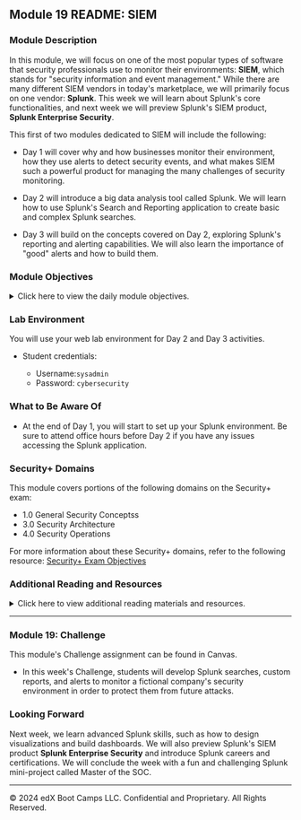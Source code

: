 ## Module 19 README: SIEM

### Module Description

In this module, we will focus on one of the most popular types of software that security professionals use to monitor their environments: **SIEM**, which stands for "security information and event management." While there are many different SIEM vendors in today's marketplace, we will primarily focus on one vendor: **Splunk**.  This week we will learn about Splunk's core functionalities, and next week we will preview Splunk's SIEM product, **Splunk Enterprise Security**.

This first of two modules dedicated to SIEM will include the following:

  - Day 1 will cover why and how businesses monitor their environment, how they use alerts to detect security events, and what makes SIEM such a powerful product for managing the many challenges of security monitoring.

  - Day 2 will introduce a big data analysis tool called Splunk. We will learn how to use Splunk's Search and Reporting application to create basic and complex Splunk searches.

  - Day 3 will build on the concepts covered on Day 2, exploring Splunk's reporting and alerting capabilities. We will also learn the importance of "good" alerts and how to build them.

### Module Objectives 

<details>
    <summary>Click here to view the daily module objectives.</summary>

  <br>

- **Day 1:** Intro to SIEM

  - Analyze logs and determine the types of data they contain, as well as the types of security events they can help identify.
  
  - Isolate, identify, and correlate fields across raw log files.
  
  - Design a correlation rule that triggers a notification when an event occurs.
  
  - Make informed decisions about which SIEM vendor is best for an organization.
  
- **Day 2:** Splunk Searches

  - Explore and select Splunk add-ons and apps based on project needs.
  
  - Upload logs into a Splunk repository.
  
  - Write complex SPL queries to analyze specific security situations.
  
- **Day 3:** Splunk Reports and Alerts

  - Use SPL commands `stat` and `eval` to create new fields in Splunk.

  - Schedule statistical reports in Splunk.

  - Determine baselines of normal activity in order to trigger alerts.

  - Design and schedule alerts to notify if an attack is occurring.

</details>

### Lab Environment

You will use your web lab environment for Day 2 and Day 3 activities. 

 - Student credentials:

    - Username:`sysadmin`
    - Password: `cybersecurity`
    
### What to Be Aware Of

- At the end of Day 1, you will start to set up your Splunk environment. Be sure to attend office hours before Day 2 if you have any issues accessing the Splunk application.

### Security+ Domains

This module covers portions of the following domains on the Security+ exam:

- 1.0 General Security Conceptss 
- 3.0 Security Architecture 
- 4.0 Security Operations
 

For more information about these Security+ domains, refer to the following resource: [Security+ Exam Objectives](https://assets.ctfassets.net/82ripq7fjls2/6TYWUym0Nudqa8nGEnegjG/0f9b974d3b1837fe85ab8e6553f4d623/CompTIA-Security-Plus-SY0-701-Exam-Objectives.pdf)

### Additional Reading and Resources

<details> 
    <summary> Click here to view additional reading materials and resources. </summary>
</br>

These are provided as optional, recommended resources to supplement the concepts covered in this module.

- **Day 1 Resources**

  - [DNS Stuff: 10 Log Sources You Should Monitor](https://www.dnsstuff.com/top-10-log-sources-you-should-monitor)

  - [DNS Stuff: 10 Best SIEM Tools in 2020](https://www.dnsstuff.com/siem-tools)

- **Day 2 Resources**

  - [Splunk: Search Cheat Sheet](https://www.splunk.com/pdfs/solution-guides/splunk-quick-reference-guide.pdf)

- **Day 3 Resources**

  - [Atlassian: Alert Fatigue](https://www.atlassian.com/incident-management/on-call/alert-fatigue)

</details>

---

### Module 19: Challenge

This module's Challenge assignment can be found in Canvas.
- In this week's Challenge, students will develop Splunk searches, custom reports, and alerts to monitor a fictional company's security environment in order to protect them from future attacks.



### Looking Forward 

Next week, we learn advanced Splunk skills, such as how to design visualizations and build dashboards. We will also preview Splunk's  SIEM product **Splunk Enterprise Security** and introduce Splunk careers and certifications. We will conclude the week with a fun and challenging Splunk mini-project called Master of the SOC.

---

© 2024 edX Boot Camps LLC. Confidential and Proprietary. All Rights Reserved.    
